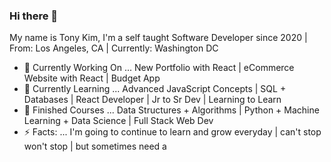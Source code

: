 ### Hi there 👋

My name is Tony Kim, I'm a self taught Software Developer since 2020 | From: Los Angeles, CA | Currently: Washington DC

- 🔭 Currently Working On ... New Portfolio with React | eCommerce Website with React | Budget App 
- 🌱 Currently Learning ... Advanced JavaScript Concepts | SQL + Databases | React Developer | Jr to Sr Dev | Learning to Learn 
- 🚀 Finished Courses ... Data Structures + Algorithms | Python + Machine Learning + Data Science | Full Stack Web Dev 
- ⚡ Facts: ...  I'm going to continue to learn and grow everyday | can't stop won't stop |  but sometimes need a <br/>
